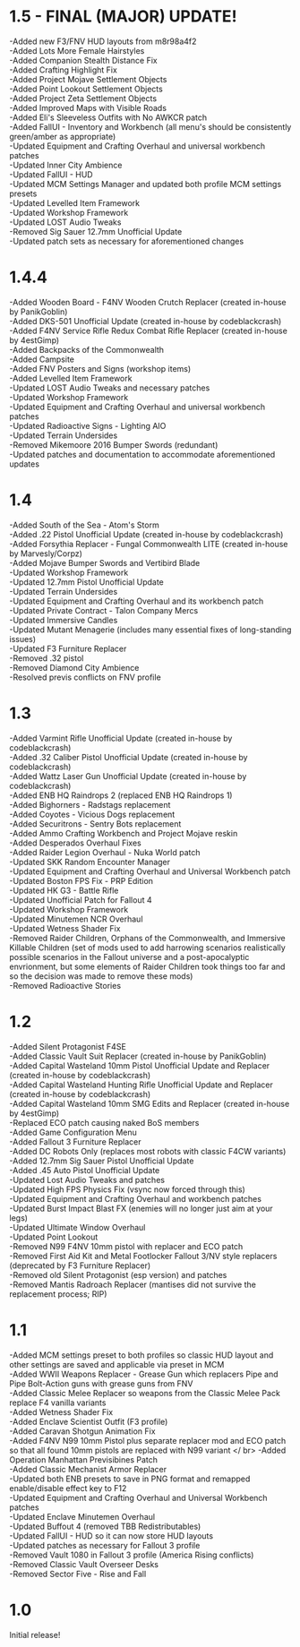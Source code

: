 # 1.5 - FINAL (MAJOR) UPDATE!

  -Added new F3/FNV HUD layouts from m8r98a4f2 <br />
  -Added Lots More Female Hairstyles <br />
  -Added Companion Stealth Distance Fix <br />
  -Added Crafting Highlight Fix <br />
  -Added Project Mojave Settlement Objects <br />
  -Added Point Lookout Settlement Objects <br /> 
  -Added Project Zeta Settlement Objects <br />
  -Added Improved Maps with Visible Roads <br />
  -Added Eli's Sleeveless Outfits with No AWKCR patch <br />
  -Added FallUI - Inventory and Workbench (all menu's should be consistently green/amber as appropriate) <br />
  -Updated Equipment and Crafting Overhaul and universal workbench patches<br />
  -Updated Inner City Ambience <br />
  -Updated FallUI - HUD <br />
  -Updated MCM Settings Manager and updated both profile MCM settings presets <br />
  -Updated Levelled Item Framework <br />
  -Updated Workshop Framework <br />
  -Updated LOST Audio Tweaks <br />
  -Removed Sig Sauer 12.7mm Unofficial Update <br />
  -Updated patch sets as necessary for aforementioned changes

# 1.4.4

  -Added Wooden Board - F4NV Wooden Crutch Replacer (created in-house by PanikGoblin) <br />
  -Added DKS-501 Unofficial Update (created in-house by codeblackcrash) <br />
  -Added F4NV Service Rifle Redux Combat Rifle Replacer (created in-house by 4estGimp) <br />
  -Added Backpacks of the Commonwealth <br />
  -Added Campsite <br />
  -Added FNV Posters and Signs (workshop items) <br />
  -Added Levelled Item Framework <br />
  -Updated LOST Audio Tweaks and necessary patches <br />
  -Updated Workshop Framework <br />
  -Updated Equipment and Crafting Overhaul and universal workbench patches <br />
  -Updated Radioactive Signs - Lighting AIO <br />
  -Updated Terrain Undersides <br />
  -Removed Mikemoore 2016 Bumper Swords (redundant) <br />
  -Updated patches and documentation to accommodate aforementioned updates

# 1.4
  
  -Added South of the Sea - Atom's Storm <br />
  -Added .22 Pistol Unofficial Update (created in-house by codeblackcrash) <br />
  -Added Forsythia Replacer - Fungal Commonwealth LITE (created in-house by Marvesly/Corpz) <br />
  -Added Mojave Bumper Swords and Vertibird Blade <br />
  -Updated Workshop Framework <br />
  -Updated 12.7mm Pistol Unofficial Update <br />
  -Updated Terrain Undersides <br />
  -Updated Equipment and Crafting Overhaul and its workbench patch <br />
  -Updated Private Contract - Talon Company Mercs <br />
  -Updated Immersive Candles <br />
  -Updated Mutant Menagerie (includes many essential fixes of long-standing issues) <br />
  -Updated F3 Furniture Replacer <br />
  -Removed .32 pistol <br />
  -Removed Diamond City Ambience <br />
  -Resolved previs conflicts on FNV profile


# 1.3

  -Added Varmint Rifle Unofficial Update (created in-house by codeblackcrash) <br />
  -Added .32 Caliber Pistol Unofficial Update (created in-house by codeblackcrash) <br />
  -Added Wattz Laser Gun Unofficial Update (created in-house by codeblackcrash) <br />
  -Added ENB HQ Raindrops 2 (replaced ENB HQ Raindrops 1) <br />
  -Added Bighorners - Radstags replacement <br />
  -Added Coyotes - Vicious Dogs replacement <br />
  -Added Securitrons - Sentry Bots replacement <br />
  -Added Ammo Crafting Workbench and Project Mojave reskin <br />
  -Added Desperados Overhaul Fixes <br />
  -Added Raider Legion Overhaul - Nuka World patch <br />
  -Updated SKK Random Encounter Manager <br />
  -Updated Equipment and Crafting Overhaul and Universal Workbench patch <br />
  -Updated Boston FPS Fix - PRP Edition <br />
  -Updated HK G3 - Battle Rifle <br />
  -Updated Unofficial Patch for Fallout 4 <br />
  -Updated Workshop Framework <br />
  -Updated Minutemen NCR Overhaul <br />
  -Updated Wetness Shader Fix <br />
  -Removed Raider Children, Orphans of the Commonwealth, and Immersive Killable Children (set of mods used to add harrowing scenarios realistically possible scenarios in the Fallout universe and a post-apocalyptic envrionment, but some elements of Raider Children took things too far and so the decision was made to remove these mods) <br />
  -Removed Radioactive Stories

# 1.2

  -Added Silent Protagonist F4SE <br />
  -Added Classic Vault Suit Replacer (created in-house by PanikGoblin) <br />
  -Added Capital Wasteland 10mm Pistol Unofficial Update and Replacer (created in-house by codeblackcrash) <br />
  -Added Capital Wasteland Hunting Rifle Unofficial Update and Replacer (created in-house by codeblackcrash) <br />
  -Added Capital Wasteland 10mm SMG Edits and Replacer (created in-house by 4estGimp) <br />
  -Replaced ECO patch causing naked BoS members <br />
  -Added Game Configuration Menu <br />
  -Added Fallout 3 Furniture Replacer <br />
  -Added DC Robots Only (replaces most robots with classic F4CW variants) <br />
  -Added 12.7mm Sig Sauer Pistol Unofficial Update <br />
  -Added .45 Auto Pistol Unofficial Update <br />
  -Updated Lost Audio Tweaks and patches <br />
  -Updated High FPS Physics Fix (vsync now forced through this) <br />
  -Updated Equipment and Crafting Overhaul and workbench patches <br />
  -Updated Burst Impact Blast FX (enemies will no longer just aim at your legs) <br />
  -Updated Ultimate Window Overhaul <br />
  -Updated Point Lookout <br />
  -Removed N99 F4NV 10mm pistol with replacer and ECO patch <br />
  -Removed First Aid Kit and Metal Footlocker Fallout 3/NV style replacers (deprecated by F3 Furniture Replacer) <br />
  -Removed old Silent Protagonist (esp version) and patches <br />
  -Removed Mantis Radroach Replacer (mantises did not survive the replacement process; RIP)

# 1.1

  -Added MCM settings preset to both profiles so classic HUD layout and other settings are saved and applicable via preset in MCM <br />
  -Added WWII Weapons Replacer - Grease Gun which replacers Pipe and Pipe Bolt-Action guns with grease guns from FNV <br />
  -Added Classic Melee Replacer so weapons from the Classic Melee Pack replace F4 vanilla variants <br />
  -Added Wetness Shader Fix <br />
  -Added Enclave Scientist Outfit (F3 profile) <br />
  -Added Caravan Shotgun Animation Fix <br />
  -Added F4NV N99 10mm Pistol plus separate replacer mod and ECO patch so that all found 10mm pistols are replaced with N99 variant </ br>
  -Added Operation Manhattan Previsibines Patch <br />
  -Added Classic Mechanist Armor Replacer <br />
  -Updated both ENB presets to save in PNG format and remapped enable/disable effect key to F12 <br />
  -Updated Equipment and Crafting Overhaul and Universal Workbench patches <br />
  -Updated Enclave Minutemen Overhaul <br />
  -Updated Buffout 4 (removed TBB Redistributables) <br />
  -Updated FallUI - HUD so it can now store HUD layouts <br />
  -Updated patches as necessary for Fallout 3 profile <br />
  -Removed Vault 1080 in Fallout 3 profile (America Rising conflicts) <br />
  -Removed Classic Vault Overseer Desks <br />
  -Removed Sector Five - Rise and Fall

# 1.0

Initial release!
